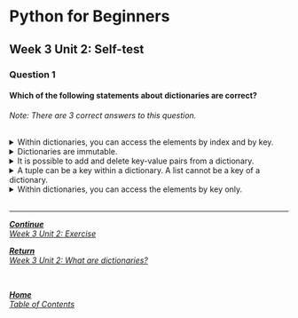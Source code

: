 # Python for Beginners

## Week 3 Unit 2: Self-test

### Question 1

#### Which of the following statements about dictionaries are correct?

*Note: There are 3 correct answers to this question.*

<br>

<details>
	<summary>Within dictionaries, you can access the elements by index and by key.</summary>
	<img  src="selftest/cross.png" width="25">
</details>


<details>
	<summary>Dictionaries are immutable. </summary>
	<img  src="selftest/cross.png" width="25">
</details>


<details>
	<summary>It is possible to add and delete key-value pairs from a dictionary.</summary>
	<img  src="selftest/check.png" width="25">
</details>


<details>
	<summary>A tuple can be a key within a dictionary. A list cannot be a key of a dictionary.</summary>
	<img  src="selftest/check.png" width="25">
</details>


<details>
	<summary>Within dictionaries, you can access the elements by key only. </summary>
	<img  src="selftest/check.png" width="25">
</details>

<br>

---

[***Continue*** <br> *Week 3 Unit 2: Exercise*](week3_unit2_exercise.md)

[***Return*** <br> *Week 3 Unit 2: What are dictionaries?*](week3_unit2_dictionarys.md)

<br>

[***Home*** <br>*Table of Contents*](home.md)